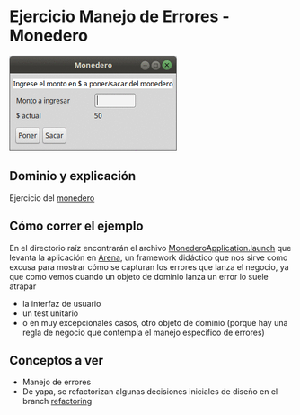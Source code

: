 
# Ejercicio Manejo de Errores - Monedero

![image](images/demo.gif) 

## Dominio y explicación
Ejercicio del [monedero](https://docs.google.com/document/d/1vVW91adl0p-NxGNpe8fqmC_5YmBkrxaLDFKyZ0xZb9Y/edit)

## Cómo correr el ejemplo

En el directorio raíz encontrarán el archivo [MonederoApplication.launch](MonederoApplication.launch) que levanta la aplicación en [Arena](arena.uqbar-project.org), un framework didáctico que nos sirve como excusa para mostrar cómo se capturan los errores que lanza el negocio, ya que como vemos cuando un objeto de dominio lanza un error lo suele atrapar

* la interfaz de usuario
* un test unitario
* o en muy excepcionales casos, otro objeto de dominio (porque hay una regla de negocio que contempla el manejo específico de errores) 

## Conceptos a ver

* Manejo de errores
* De yapa, se refactorizan algunas decisiones iniciales de diseño en el branch [refactoring](https://github.com/uqbar-project/eg-monedero-xtend/tree/refactoring)



